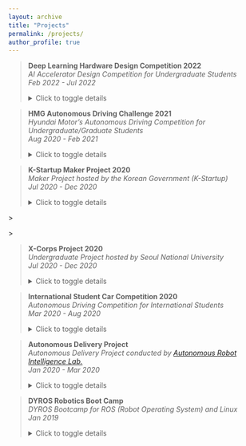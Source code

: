```yaml
---
layout: archive
title: "Projects"
permalink: /projects/
author_profile: true
---
```


> **Deep Learning Hardware Design Competition 2022**  
> *AI Accelerator Design Competition for Undergraduate Students*  
> *Feb 2022 - Jul 2022*
> <details>
> <summary>Click to toggle details</summary>
> 
> <p><b>Project Description</b> <br>
> This competition is organized by Polaris, South Korea's next-generation Semiconductor Convergence University, and is targeted at college students nationwide. The goal of the competition is to run the Yolov3 model on an FPGA board, and the team that designs the fastest and most energy-efficient hardware will be declared the winner. </p> 
> 
> <p><b>Details</b> <br>
> Our team designed a high-performance and power-efficient FPGA implementation for CNN inference, which includes an adder-tree-based computational unit tailored for the Tiny-YOLO v3 model and a datapath that minimizes buffer usage while maximizing computational parallelism, effectively optimizing performance within the constraints of limited on-chip memory. </p> 
> 
> <p><b>Remarks</b> <br>
> Our team presented in a special session at <a href="https://aicas2022.org/?page_id=188">IEEE AICAS 2022</a> and secured 2nd place out of 111 teams, winning a $2,000 prize. </p> 
> 
> <p><b>Images</b> <br>
> AI Accelerator Architecture <br>
> <img src='/images/AIX.PNG' width="600"/> <br>
> Competition Result <br>
> <img src='/images/AIX-result.png' width="450" /> <br>
> </p> 
> 
> </details>


> **HMG Autonomous Driving Challenge 2021**  
> *Hyundai Motor’s Autonomous Driving Competition for Undergraduate/Graduate Students*  
> *Aug 2020 - Feb 2021*
> <details>
> <summary>Click to toggle details</summary>
> 
> <p><b>Project Description</b> <br>
> This competition is organized by Hyundai Motor and is open to both undergraduate and graduate students in Korea. The preliminary round takes place in the CarMaker simulation environment, where participants undertake various tasks such as dynamic obstacle avoidance, static obstacle avoidance, traffic light handling, and lane-keeping. The final round retains similar missions but is conducted using modified real vehicles. </p> 
> 
> <p><b>Details</b> <br>
> I developed software to execute various missions in the CarMaker simulation, contributing to the development of object detection through a modified version of YOLO v3, object tracking using Kalman Filter with lidar and camera, and implementing an Optimal Frenet Planning algorithm for path planning. (<a href="https://vdcl.snu.ac.kr/members/professor">GitHub</a>) </p> 
> 
> <p><b>Remarks</b> <br>
> Our team participated in this competition up to the preliminary round after passing the document screening. The entire process of the project was carried out under the guidance of Professor <a href="https://vdcl.snu.ac.kr/members/professor">Kyongsu Yi</a> at Seoul National University. </p> 
> 
> <p><b>Images</b> <br>
> CarMaker Simulation <br>
> <img src='/images/CarMaker.webp' width="450"/> <br>
> </p> 
> </details>

> **K-Startup Maker Project 2020**  
> *Maker Project hosted by the Korean Government (K-Startup)*  
> *Jul 2020 - Dec 2020*  
> <details>
> <summary>Click to toggle details</summary>
> 
> <p><b>Project Description</b> <br>
> This project is one of the maker projects, which involve creative activities using digital devices and various tools to bring one's ideas to life, supported by the Ministry of SMEs and Startups of the South Korean government. It's an inclusive project that allows participation from high school students to university students and even working professionals. </p> 
> 
> <p><b>Details</b> <br>
> The goal of this project was to control a robot without attaching any sensors to it, aside from actuators. We set this objective because we believe that the multitude of sensors typically attached to robots increases production costs, making it difficult for them to be widely adopted in our society. To control the robot, we installed multiple external cameras and performed driving area detection using U-Net and robot position detection using DOPE. To generate training data, we set up a ROS Gazebo simulation environment, which provided the necessary data for learning, and subsequently applied it to a real-world setting. I served as the overall team leader for the project, where we used TurtleBot as our robot platform. (<a href="https://github.com/snuzero2020/zero_maker">GitHub</a>) </p> 
> 
> <p><b>Remarks</b> <br>
> This project was carried out with a grant of 5,000 dollars. </p> 
> 
> <p><b>Images</b> <br>
> TurtleBot <br>
> <img src='/images/zero-1.jpg' width="300" height="225"/> <br>
> Driving Area Detection (U-Net) <br>
> <img src='/images/zero-2.bmp' width="300" height="225"/>
> <img src='/images/zero-3.bmp' width="300" height="225"/> <br>
> Robot Position Detection (DOPE) <br>
> <img src='/images/zero-4.bmp' width="300" height="225"/>
> <img src='/images/zero-5.bmp' width="300" height="225"/> <br>
> </p> 
>
> <p><b>Video</b> <br>
> <video width="320" height="240" controls loop="" muted="" autoplay="">
>   <source src="https://github.com/sunho001215/sunho001215.github.io/blob/master/images/xcorps_video.mp4">
  </video>
> </p> 
> </details>

> **X-Corps Project 2020**  
> *Undergraduate Project hosted by Seoul National University*  
> *Jul 2020 - Dec 2020*  
> <details>
> <summary>Click to toggle details</summary>
> 
> <p><b>Project Description</b> <br>
> This project is supported by the Practical Problem Research Group at Seoul National University. The aim of this project is to cultivate talents capable of solving real-world problems by supporting interdisciplinary research tasks primarily led by undergraduate students. </p> 
> 
> <p><b>Details</b> <br>
> The theme and content of this project are identical to those of the K-Startup Maker Project 2020. </p> 
> 
> <p><b>Remarks</b> <br>
> This project was carried out with a grant of 5,000 dollars, and as a result of the competition, we received an excellence prize along with a prize money of 1,000 dollars. The entire process of the project was carried out under the guidance of Professor <a href="https://rllab.snu.ac.kr/people/songhwai-oh">Songhwai Oh</a> at Seoul National University. </p> 
> 
> </details>

> **International Student Car Competition 2020**  
> *Autonomous Driving Competition for International Students*  
> *Mar 2020 - Aug 2020*  
> <details>
> <summary>Click to toggle details</summary>
> 
> <p><b>Project Description</b> <br>
> This competition is an undergraduate contest organized by the Ministry of Land, Infrastructure, and Transport of South Korea. It involves various tasks such as static obstacle avoidance, dynamic obstacle avoidance, traffic light recognition, parking, and curve driving. Awards are given to the teams that complete all missions in the shortest amount of time. This competition encompasses everything from building a platform capable of autonomous driving to developing the autonomous driving software itself. </p> 
> 
> <p><b>Details</b> <br>
> I served as the Deputy Team Leader for the entire project and concurrently held the position of Team Leader for the Vision Team. The project was conducted at the Future Mobility Technology Center (FMTC) at Seoul National University. Our team implemented an autonomous driving platform using two cameras, one LiDAR, one GPS, and one IMU. We developed a comprehensive autonomous driving algorithm that includes HD map creation, localization, path-planning, object detection and vision algorithms. I developed autonomous driving software, focusing particularly on real-time parking slot detection using a modified version of YOLO v3, traffic light detection with YOLO v3, and lane detection utilizing the LaneNet algorithm. (<a href="https://github.com/snuzero2020/zero">GitHub</a>)</p> 
> 
> <p><b>Remarks</b> <br>
> The entire process of this competition was conducted under the guidance and assistance of <a href="https://vdcl.snu.ac.kr/members/professor">Kyongsu Yi</a> and Dr. Jaewan Lee. </p> 
> 
> <p><b>Video</b> <br>
> <iframe width="560" height="315" src="https://www.youtube.com/embed/EEYO5-M3jzM?si=ExjMZN9KNvOAHDF4" title="YouTube video player" frameborder="0" allow="accelerometer; autoplay; clipboard-write; encrypted-media; gyroscope; picture-in-picture; web-share" allowfullscreen></iframe> <br>
> </p> 
> </details>

> **Autonomous Delivery Project**  
> *Autonomous Delivery Project conducted by [Autonomous Robot Intelligence Lab.](https://arisnu.squarespace.com/)*  
> *Jan 2020 - Mar 2020*
> <details>
> <summary>Click to toggle details</summary>
> 
> <p><b>Project Description</b> <br>
> This project was conducted at ARI lab, and the goal of the project is to develop a delivery robot capable of delivering food without human intervention. </p> 
> 
> <p><b>Details</b> <br>
> I participated in the initial phase of the project and was involved in the prototype design. (<a href="https://www.youtube.com/watch?v=hNRs1_4xCZg">YouTube</a>) </p> 
> 
> <p><b>Remarks</b> <br>
> The entire process of the project was carried out under the guidance of Professor <a href="https://arisnu.squarespace.com/director">Seong-Woo Kim (Sungwoo Kim)</a> at Seoul National University. </p> 
> 
> <p><b>Video</b> <br>
> <iframe width="560" height="315" src="https://www.youtube.com/embed/hNRs1_4xCZg?si=IwGqDo_XmYC7_GKi" title="YouTube video player" frameborder="0" allow="accelerometer; autoplay; clipboard-write; encrypted-media; gyroscope; picture-in-picture; web-share" allowfullscreen></iframe> <br>
> </p> 
> </details>

> **DYROS Robotics Boot Camp**  
> *DYROS Bootcamp for ROS (Robot Operating System) and Linux*  
> *Jan 2019*  
> <details>
> <summary>Click to toggle details</summary>
>
> <p><b>Description</b> <br>
> DYROS Robotics Boot Camp is an educational program conducted by <a href="http://dyros.snu.ac.kr/features/about-us/">Dynamic Robotics Systems Lab.</a>, offering lectures on ROS, Linux, and robot simulators. </p> 
> 
> </details>

